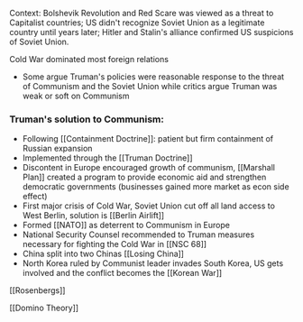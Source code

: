 Context: Bolshevik Revolution and Red Scare was viewed as a threat to Capitalist countries; US didn't recognize Soviet Union as a legitimate country until years later; Hitler and Stalin's alliance confirmed US suspicions of Soviet Union. 

Cold War dominated most foreign relations 
- Some argue Truman's policies were reasonable response to the threat of Communism and the Soviet Union while critics argue Truman was weak or soft on Communism

### Truman's solution to Communism:  
- Following [[Containment Doctrine]]: patient but firm containment of Russian expansion
- Implemented through the [[Truman Doctrine]]
- Discontent in Europe encouraged growth of communism, [[Marshall Plan]] created a program to provide economic aid and strengthen democratic governments (businesses gained more market as econ side effect)
- First major crisis of Cold War, Soviet Union cut off all land access to West Berlin, solution is [[Berlin Airlift]] 
- Formed [[NATO]] as deterrent to Communism in Europe
- National Security Counsel recommended to Truman measures necessary for fighting the Cold War in [[NSC 68]]
- China split into two Chinas [[Losing China]]
- North Korea ruled by Communist leader invades South Korea, US gets involved and the conflict becomes the [[Korean War]]


[[Rosenbergs]]


[[Domino Theory]]


